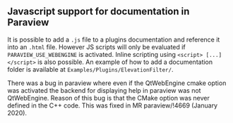## Javascript support for documentation in Paraview

It is possible to add a `.js` file to a plugins documentation and reference it into an `.html` file.
However JS scripts will only be evaluated if `PARAVIEW_USE_WEBENGINE` is activated.
Inline scripting using `<script> [...] </script>` is also possible.
An example of how to add a documentation folder is available at `Examples/Plugins/ElevationFilter/`.

There was a bug in paraview where even if the QtWebEngine cmake option was activated the backend for displaying
help in paraview was not QtWebEngine. Reason of this bug is that the CMake option was never defined in the C++ code.
This was fixed in MR paraview/!4669 (January 2020).
